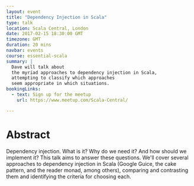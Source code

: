 ```yaml
---
layout: event
title: "Dependency Injection in Scala"
type: talk
location: Scala Central, London
date: 2017-02-15 18:30:00 GMT
timezone: GMT
duration: 20 mins
navbar: events
course: essential-scala
summary: |
  Dave will talk about
  the myriad approaches to dependency injection in Scala,
  attempting to classify which approaches
  seem appropriate in which situations.
bookingLinks:
  - text: Sign up for the meetup
    url: https://www.meetup.com/Scala-Central/

---
```


# Abstract

Dependency injection. What is it? Why do we need it? And how should we implement it? This talk aims to answer these questions. We'll cover several approaches to dependency injection in Scala (Google Guice, the cake pattern, and the reader monad, among others), comparing and contrasting them and identifying the criteria for choosing each.
